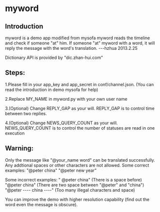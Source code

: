 myword
====

Introduction
----

myword is a demo app modified from mysofa
myword reads the timeline and check if someone "at" him.
If someone "at" myword with a word, it will reply the message with the word's translation.
                                    ---hzhua 2013.2.25
															
Dictionary API is provided by "dic.zhan-hui.com"

Steps:
----

1.Please fill in your app_key and app_secret in conf/channel.json. (You can read the introduction in demo mysofa for help)

2.Replace MY_NAME in myword.py with your own user name

3.(Optional) Change REPLY_GAP as your will. REPLY_GAP is to control time between two replies.

4.(Optional) Change NEWS_QUERY_COUNT as your will. NEWS_QUERY_COUNT is to control the number of statuses are read in one execution

Warning:
----
Only the message like "@your_name word" can be translated successfully. Any addtional spaces or other characters are not allowed.
Some correct examples:
"@peter china"
"@peter new year"

Some incorrect examples:
" @peter china" (There is a space before)
"@peter  china" (There are two space between "@peter" and "china")
"@peter ---- china ----" (Too many illegal characters and space)

You can improve the demo with higher resolution capability (find out the word even the message is obscure).


